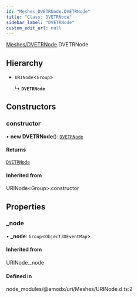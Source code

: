 ```yaml
---
id: "Meshes_DVETRNode.DVETRNode"
title: "Class: DVETRNode"
sidebar_label: "DVETRNode"
custom_edit_url: null
---
```


[Meshes/DVETRNode](../modules/Meshes_DVETRNode.md).DVETRNode

## Hierarchy

- `URINode`\<`Group`\>

  ↳ **`DVETRNode`**

## Constructors

### constructor

• **new DVETRNode**(): [`DVETRNode`](Meshes_DVETRNode.DVETRNode.md)

#### Returns

[`DVETRNode`](Meshes_DVETRNode.DVETRNode.md)

#### Inherited from

URINode\<Group\>.constructor

## Properties

### \_node

• **\_node**: `Group`\<`Object3DEventMap`\>

#### Inherited from

URINode.\_node

#### Defined in

node_modules/@amodx/uri/Meshes/URINode.d.ts:2
